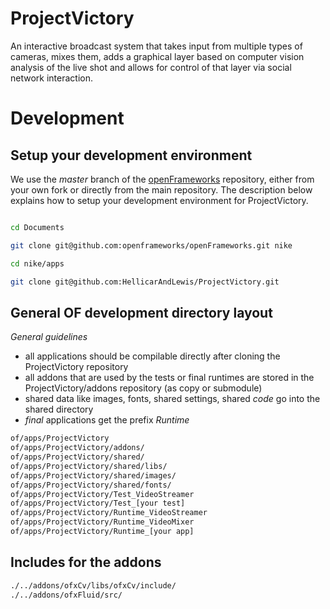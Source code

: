 # ProjectVictory

An interactive broadcast system that takes input from multiple types of cameras, 
mixes them, adds a graphical layer based on computer vision analysis of the live 
shot and allows for control of that layer via social network interaction.

# Development

## Setup your development environment

We use the _master_ branch of the [openFrameworks](https://github.com/openframeworks/openFrameworks)
repository, either from your own fork or directly from the main repository. The 
description below explains how to setup your development environment for 
ProjectVictory.

````sh

cd Documents

git clone git@github.com:openframeworks/openFrameworks.git nike

cd nike/apps

git clone git@github.com:HellicarAndLewis/ProjectVictory.git

````

## General OF development directory layout

_General guidelines_

- all applications should be compilable directly after cloning the ProjectVictory repository
- all addons that are used by the tests or final runtimes are stored in the ProjectVictory/addons repository (as copy or submodule)
- shared data like images, fonts, shared settings, shared _code_ go into the shared directory
- *final* applications get the prefix _Runtime_

````sh
of/apps/ProjectVictory 
of/apps/ProjectVictory/addons/     
of/apps/ProjectVictory/shared/ 
of/apps/ProjectVictory/shared/libs/ 
of/apps/ProjectVictory/shared/images/ 
of/apps/ProjectVictory/shared/fonts/ 
of/apps/ProjectVictory/Test_VideoStreamer
of/apps/ProjectVictory/Test_[your test]
of/apps/ProjectVictory/Runtime_VideoStreamer
of/apps/ProjectVictory/Runtime_VideoMixer
of/apps/ProjectVictory/Runtime_[your app]
````

## Includes for the addons
````sh
./../addons/ofxCv/libs/ofxCv/include/
./../addons/ofxFluid/src/
````
